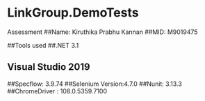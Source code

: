 # LinkGroup.DemoTests
Assessment
##Name: Kiruthika Prabhu Kannan
##MID: M9019475

##Tools used
##.NET 3.1
## Visual Studio 2019
##Specflow: 3.9.74
##Selenium Version:4.7.0
##Nunit: 3.13.3
##ChromeDriver : 108.0.5359.7100
